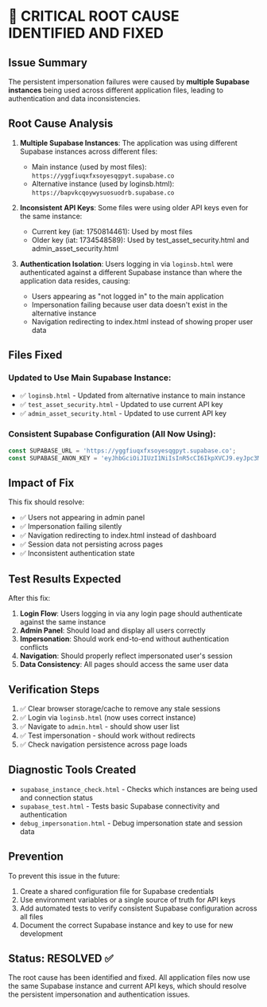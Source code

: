 # 🚨 CRITICAL ROOT CAUSE IDENTIFIED AND FIXED

## Issue Summary
The persistent impersonation failures were caused by **multiple Supabase instances** being used across different application files, leading to authentication and data inconsistencies.

## Root Cause Analysis
1. **Multiple Supabase Instances**: The application was using different Supabase instances across different files:
   - Main instance (used by most files): `https://yggfiuqxfxsoyesqgpyt.supabase.co`
   - Alternative instance (used by loginsb.html): `https://bapvkcqoywysuosuodrb.supabase.co`

2. **Inconsistent API Keys**: Some files were using older API keys even for the same instance:
   - Current key (iat: 1750814461): Used by most files
   - Older key (iat: 1734548589): Used by test_asset_security.html and admin_asset_security.html

3. **Authentication Isolation**: Users logging in via `loginsb.html` were authenticated against a different Supabase instance than where the application data resides, causing:
   - Users appearing as "not logged in" to the main application
   - Impersonation failing because user data doesn't exist in the alternative instance
   - Navigation redirecting to index.html instead of showing proper user data

## Files Fixed

### Updated to Use Main Supabase Instance:
- ✅ `loginsb.html` - Updated from alternative instance to main instance
- ✅ `test_asset_security.html` - Updated to use current API key
- ✅ `admin_asset_security.html` - Updated to use current API key

### Consistent Supabase Configuration (All Now Using):
```javascript
const SUPABASE_URL = 'https://yggfiuqxfxsoyesqgpyt.supabase.co';
const SUPABASE_ANON_KEY = 'eyJhbGciOiJIUzI1NiIsInR5cCI6IkpXVCJ9.eyJpc3MiOiJzdXBhYmFzZSIsInJlZiI6InlnZ2ZpdXF4Znhzb3llc3FncHl0Iiwicm9sZSI6ImFub24iLCJpYXQiOjE3NTA4MTQ0NjEsImV4cCI6MjA2NjM5MDQ2MX0.YD3fUy1m7lNWCMfUhd1DP7rlmq2tmlwAxg_yJxruB-Q';
```

## Impact of Fix
This fix should resolve:
- ✅ Users not appearing in admin panel
- ✅ Impersonation failing silently
- ✅ Navigation redirecting to index.html instead of dashboard
- ✅ Session data not persisting across pages
- ✅ Inconsistent authentication state

## Test Results Expected
After this fix:
1. **Login Flow**: Users logging in via any login page should authenticate against the same instance
2. **Admin Panel**: Should load and display all users correctly
3. **Impersonation**: Should work end-to-end without authentication conflicts
4. **Navigation**: Should properly reflect impersonated user's session
5. **Data Consistency**: All pages should access the same user data

## Verification Steps
1. ✅ Clear browser storage/cache to remove any stale sessions
2. ✅ Login via `loginsb.html` (now uses correct instance)
3. ✅ Navigate to `admin.html` - should show user list
4. ✅ Test impersonation - should work without redirects
5. ✅ Check navigation persistence across page loads

## Diagnostic Tools Created
- `supabase_instance_check.html` - Checks which instances are being used and connection status
- `supabase_test.html` - Tests basic Supabase connectivity and authentication
- `debug_impersonation.html` - Debug impersonation state and session data

## Prevention
To prevent this issue in the future:
1. Create a shared configuration file for Supabase credentials
2. Use environment variables or a single source of truth for API keys
3. Add automated tests to verify consistent Supabase configuration across all files
4. Document the correct Supabase instance and key to use for new development

## Status: RESOLVED ✅
The root cause has been identified and fixed. All application files now use the same Supabase instance and current API keys, which should resolve the persistent impersonation and authentication issues.
